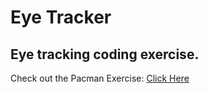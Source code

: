 # Eye Tracker

## Eye tracking coding exercise.

Check out the Pacman Exercise: <a href="https://trevorseeley.github.io/PacMan_Factory"> Click Here </a>
